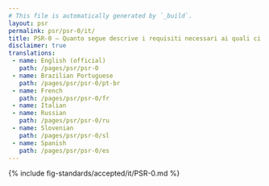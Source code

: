 ```yaml
---
# This file is automatically generated by `_build`.
layout: psr
permalink: psr/psr-0/it/
title: PSR-0 — Quanto segue descrive i requisiti necessari ai quali ci si deve uniformare
disclaimer: true
translations:
 - name: English (official)
   path: /pages/psr/psr-0
 - name: Brazilian Portuguese
   path: /pages/psr/psr-0/pt-br
 - name: French
   path: /pages/psr/psr-0/fr
 - name: Italian
 - name: Russian
   path: /pages/psr/psr-0/ru
 - name: Slovenian
   path: /pages/psr/psr-0/sl
 - name: Spanish
   path: /pages/psr/psr-0/es
---
```

{% include fig-standards/accepted/it/PSR-0.md %}
